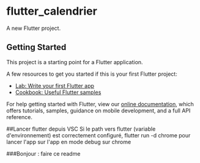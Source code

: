 # flutter_calendrier

A new Flutter project.

## Getting Started

This project is a starting point for a Flutter application.

A few resources to get you started if this is your first Flutter project:

- [Lab: Write your first Flutter app](https://flutter.dev/docs/get-started/codelab)
- [Cookbook: Useful Flutter samples](https://flutter.dev/docs/cookbook)

For help getting started with Flutter, view our
[online documentation](https://flutter.dev/docs), which offers tutorials,
samples, guidance on mobile development, and a full API reference.

##Lancer flutter depuis VSC
Si le path vers flutter (variable d'environnement) est correctement configuré, flutter run -d chrome pour lancer l'app sur l'app en mode debug sur chrome

###Bonjour : faire ce readme
